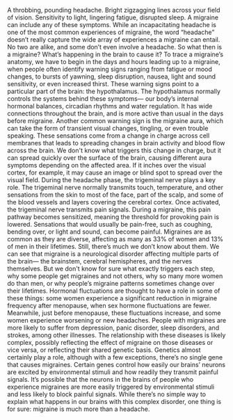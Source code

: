 A throbbing, pounding headache. Bright zigzagging lines  across your field of vision. Sensitivity to light, lingering fatigue,  disrupted sleep. A migraine can include any of these symptoms. While an incapacitating headache is one of the most common experiences of migraine, the word “headache” doesn’t really capture the wide array of experiences a migraine can entail. No two are alike, and some don’t even involve a headache. So what then is a migraine? What’s happening in the brain to cause it? To trace a migraine’s anatomy, we have to begin in the days and hours  leading up to a migraine, when people often identify warning signs  ranging from fatigue or mood changes, to bursts of yawning, sleep disruption, nausea, light and sound sensitivity, or even increased thirst. These warning signs point  to a particular part of the brain: the hypothalamus. The hypothalamus normally controls  the systems behind these symptoms— our body’s internal hormonal balances, circadian rhythms and water regulation. It has wide connections throughout the brain, and is more active than usual in the days before migraine. Another common warning sign is the migraine aura, which can take the form  of transient visual changes, tingling, or even trouble speaking. These sensations come from a change  in charge across cell membranes that leads to spreading changes in brain  activity and blood flow across the brain. We don't know what triggers this change in charge, but it can spread quickly  over the surface of the brain, causing different aura symptoms  depending on the affected area. If it inches over the visual cortex, for example, it may cause an image or blind spot to spread over the visual field. During the headache phase,  the trigeminal nerve plays a key role. The trigeminal nerve normally transmits  touch, temperature, and other sensations from the skin to most of the face,  part of the scalp, and some of the blood vessels and layers covering the cerebral cortex. Once activated, the trigeminal nerve transmits pain signals. During a migraine, this pain pathway  becomes sensitized, meaning the threshold for provoking pain is lowered. Sensations that would usually  be pain-free, such as coughing, bending over,  or light and sound, can become painful. Migraines are as common as they are diverse, affecting as many as 33% of women and 13% of men in their lifetimes. Still, there’s much we don’t know  about them. We can see that migraine  is a neurological disorder affecting multiple parts of the brain— the brainstem, cerebral hemispheres, and the nerves themselves. But we don't know for sure what exactly triggers each step, why some people get migraines and not others, why so many more women do than men, or why people’s migraine patterns sometimes change over their lifetimes. Hormonal fluctuations are thought to have a role in some of these things: some women experience a significant reduction in migraine frequency after menopause,  when sex hormone fluctuations are fewer. Meanwhile, just before menopause, these fluctuations increase, and some women experience  worsening or new headaches. People with migraines are more likely to suffer from depression, panic disorder, sleep disorders,  and strokes, among other illnesses. The relationship with these diseases is likely complex, possibly reflecting the effect of migraine on those diseases or vice versa, or reflecting their shared genetic basis. Genetics almost certainly play a role, although with a few exceptions, there’s no single gene  that causes migraines. Certain genes control how easily  our brains’ neurons are excited by environmental stimuli and  how readily they transmit painful signals. It’s possible that the neurons in the  brains of people who experience migraines are more easily triggered  by environmental stimuli and less likely to block painful signals. While there’s no simple way to explain  what happens in our brains with this complex disorder, one thing is for sure: migraine is much more than a headache. 